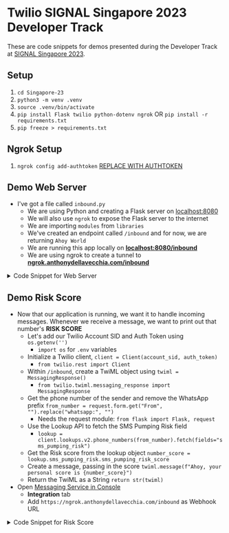 # Twilio SIGNAL Singapore 2023 Developer Track

These are code snippets for demos presented during the Developer Track at [SIGNAL Singapore 2023](https://signal.twilio.com/2023/singapore).


## Setup

1. `cd Singapore-23`
2. `python3 -m venv .venv`
3. `source .venv/bin/activate`
4. `pip install Flask twilio python-dotenv ngrok`
    OR
    `pip install -r requirements.txt`
5. `pip freeze > requirements.txt`


## Ngrok Setup

1. `ngrok config add-authtoken` [REPLACE WITH AUTHTOKEN](https://dashboard.ngrok.com/get-started/your-authtoken)


## Demo Web Server

- I've got a file called `inbound.py`
    - We are using Python and creating a Flask server on [localhost:8080](http://localhost:8080)
    - We will also use `ngrok` to expose the Flask server to the internet
    - We are importing `modules` from `libraries`
    - We've created an endpoint called `/inbound` and for now, we are returning `Ahoy World`
    - We are running this app locally on
    **[localhost:8080/inbound](http://localhost:8080/inbound)**
    - We are using ngrok to create a tunnel to
    **[ngrok.anthonydellavecchia.com/inbound](ngrok.anthonydellavecchia.com/inbound)**

<details>
    <summary>Code Snippet for Web Server</summary>

    from flask import Flask
    from dotenv import load_dotenv
    import ngrok

    load_dotenv()

    app = Flask(__name__)
    port = 8080


    @app.route("/inbound", methods=['GET', 'POST'])
    def singapore():
        return "Ahoy, World"


    if __name__ == "__main__":
        try:
            ngrok_tunnel = ngrok.connect(port, authtoken_from_env=True, domain="ngrok.anthonydellavecchia.com")
            print("Running live at: ", ngrok_tunnel.url())
        except Exception as e:
            print("Error while starting ngrok:", e)

        app.run(host='localhost', port=port)

</details>


## Demo Risk Score

- Now that our application is running, we want it to handle incoming messages. Whenever we receive a message, we want to print out that number's **RISK SCORE**
    - Let's add our Twilio Account SID and Auth Token using `os.getenv('')`
        - `import os` for `.env` variables
    - Initialize a Twilio client, `client = Client(account_sid, auth_token)`
        - `from twilio.rest import Client`
    - Within `/inbound`, create a TwiML object using `twiml = MessagingResponse()`
        - `from twilio.twiml.messaging_response import MessagingResponse`
    - Get the phone number of the sender and remove the WhatsApp prefix `from_number = request.form.get("From", "").replace("whatsapp:", "")`
        - Needs the request module: `from flask import Flask, request`
    - Use the Lookup API to fetch the SMS Pumping Risk field
        - `lookup = client.lookups.v2.phone_numbers(from_number).fetch(fields="sms_pumping_risk")`
    - Get the Risk score from the lookup object `number_score = lookup.sms_pumping_risk.sms_pumping_risk_score`
    - Create a message, passing in the score `twiml.message(f"Ahoy, your personal score is {number_score}")`
    - Return the TwiML as a String `return str(twiml)`
- Open [Messaging Service in Console](https://console.twilio.com/us1/service/sms/MG24e593711be6a8813ce4e12e445d46fe/sms-service-instance-configure?frameUrl=%2Fconsole%2Fsms%2Fservices%2FMG24e593711be6a8813ce4e12e445d46fe%3Fx-target-region%3Dus1)
    - **Integration** tab
    - Add `https://ngrok.anthonydellavecchia.com/inbound` as Webhook URL

<details>
    <summary>Code Snippet for Risk Score</summary>

    from flask import Flask, request
    from dotenv import load_dotenv
    from twilio.rest import Client
    from twilio.twiml.messaging_response import MessagingResponse
    import ngrok
    import os

    load_dotenv()

    app = Flask(__name__)
    port = 8080

    account_sid = os.getenv('TWILIO_ACCOUNT_SID')
    auth_token = os.getenv('TWILIO_AUTH_TOKEN')

    client = Client(account_sid, auth_token)


    @app.route("/inbound", methods=['GET', 'POST'])
    def singapore():
        twiml = MessagingResponse()

        from_number = request.form.get("From", "").replace("whatsapp:", "")
        lookup = client.lookups.v2.phone_numbers(from_number).fetch(fields="sms_pumping_risk")

        number_score = lookup.sms_pumping_risk.sms_pumping_risk_score
        twiml.message(f"Ahoy, your personal score is {number_score}")

        return str(twiml)


    if __name__ == "__main__":
        try:
            ngrok_tunnel = ngrok.connect(port, authtoken_from_env=True, domain="ngrok.anthonydellavecchia.com")
            print("Running live at: ", ngrok_tunnel.url())
        except Exception as e:
            print("Error while starting ngrok:", e)

        app.run(host='localhost', port=port)

</details>